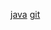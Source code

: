 [java](https://stackoverflow.com/questions/18722471/when-to-use-double-star-in-glob-syntax-within-java)
[git](https://gist.github.com/bennlee/92ffaa27eea326da46e538a80c3eebae)
